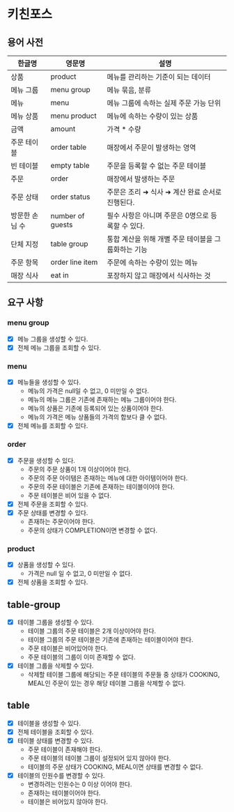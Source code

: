 # 키친포스

## 용어 사전

| 한글명      | 영문명              | 설명                            |
|----------|------------------|-------------------------------|
| 상품       | product          | 메뉴를 관리하는 기준이 되는 데이터           |
| 메뉴 그룹    | menu group       | 메뉴 묶음, 분류                     |
| 메뉴       | menu             | 메뉴 그룹에 속하는 실제 주문 가능 단위        |
| 메뉴 상품    | menu product     | 메뉴에 속하는 수량이 있는 상품             |
| 금액       | amount           | 가격 * 수량                       |
| 주문 테이블   | order table      | 매장에서 주문이 발생하는 영역              |
| 빈 테이블    | empty table      | 주문을 등록할 수 없는 주문 테이블           |
| 주문       | order            | 매장에서 발생하는 주문                  |
| 주문 상태    | order status     | 주문은 조리 ➜ 식사 ➜ 계산 완료 순서로 진행된다. |
| 방문한 손님 수 | number of guests | 필수 사항은 아니며 주문은 0명으로 등록할 수 있다. |
| 단체 지정    | table group      | 통합 계산을 위해 개별 주문 테이블을 그룹화하는 기능 |
| 주문 항목    | order line item  | 주문에 속하는 수량이 있는 메뉴             |
| 매장 식사    | eat in           | 포장하지 않고 매장에서 식사하는 것           |

## 요구 사항

### menu group

- [x] 메뉴 그룹을 생성할 수 있다.
- [x] 전체 메뉴 그룹을 조회할 수 있다.

### menu

- [x] 메뉴들을 생성할 수 있다.
    - 메뉴의 가격은 null일 수 없고, 0 미만일 수 없다.
    - 메뉴의 메뉴 그룹은 기존에 존재하는 메뉴 그룹이어야 한다.
    - 메뉴의 상품은 기존에 등록되어 있는 상품이어야 한다.
    - 메뉴의 가격은 메뉴 상품들의 가격의 합보다 클 수 없다.
- [x] 전체 메뉴를 조회할 수 있다.

### order

- [x] 주문을 생성할 수 있다.
    - 주문의 주문 상품이 1개 이상이어야 한다.
    - 주문의 주문 아이템은 존재하는 메뉴에 대한 아이템이어야 한다.
    - 주문의 주문 테이블은 기존에 존재하는 테이블이어야 한다.
    - 주문 테이블은 비어 있을 수 없다.
- [x] 전체 주문을 조회할 수 있다.
- [x] 주문 상태를 변경할 수 있다.
    - 존재하는 주문이어야 한다.
    - 주문의 상태가 COMPLETION이면 변경할 수 없다.

### product

- [x] 상품을 생성할 수 있다.
    - 가격은 null 일 수 없고, 0 미만일 수 없다.
- [x] 전체 상품을 조회할 수 있다.

## table-group

- [x] 테이블 그룹을 생성할 수 있다.
    - 테이블 그룹의 주문 테이블은 2개 이상이어야 한다.
    - 테이블 그룹의 주문 테이블은 기존에 존재하는 테이블이어야 한다.
    - 주문 테이블은 비어있어야 한다.
    - 주문 테이블의 그룹이 이미 존재할 수 없다.
- [x] 테이블 그룹을 삭제할 수 있다.
    - 삭제할 테이블 그룹에 해당되는 주문 테이블의 주문들 중 상태가 COOKING, MEAL인 주문이 있는 경우 해당 테이블 그룹을 삭제할 수 없다.

## table

- [x] 테이블을 생성할 수 있다.
- [x] 전체 테이블을 조회할 수 있다.
- [x] 테이블 상태를 변경할 수 있다.
    - 주문 테이블이 존재해야 한다.
    - 주문 테이블의 테이블 그룹이 설정되어 있지 않아야 한다.
    - 테이블의 주문 상태가 COOKING, MEAL이면 상태를 변경할 수 없다.
- [x] 테이블의 인원수를 변경할 수 있다.
    - 변경하려는 인원수는 0 이상 이어야 한다.
    - 존재하는 테이블이어야 한다.
    - 테이블은 비어있지 않아야 한다.
